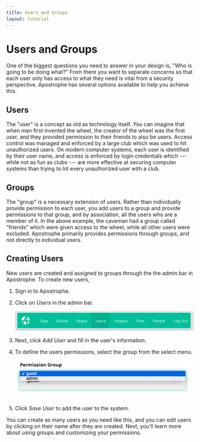 ```yaml
---
title: Users and Groups
layout: tutorial
---
```


# Users and Groups

One of the biggest questions you need to answer in your design is, "Who is going to be doing what?" From there you want to separate concerns so that each user only has access to what they need is vital from a security perspective. Apostrophe has several options available to help you achieve this. 

## Users

The "user" is a concept as old as technology itself. You can imagine that when man first invented the wheel, the creator of the wheel was the first user, and they provided permission to their friends to also be users. Access control was managed and enforced by a large club which was used to hit unauthorized users. On modern computer systems, each user is identified by their user name, and access is enforced by login credentials which --- while not as fun as clubs --- are more effective at securing computer systems than trying to hit every unauthorized user with a club.

## Groups

The "group" is a necessary extension of users. Rather than individually provide permission to each user, you add users to a group and provide permissions to that group, and by association, all the users who are a member of it. In the above example, the caveman had a group called "friends" which were given access to the wheel, while all other users were excluded. Apostrophe primarily provides permissions through groups, and not directly to individual users.

## Creating Users

New users are created and assigned to groups through the the admin bar in Apostrophe. To create new users,

1. Sign in to Apostrophe.

2. Click on *Users* in the admin bar.

    ![](/.gitbook/assets/user-menu.png)

3. Next, click *Add User* and fill in the user's information.

4. To define the users permissions, select the group from the select menu.

    ![](/.gitbook/assets/user-select-group.png)

5. Click *Save User* to add the user to the system.

You can create as many users as you need like this, and you can edit users by clicking on their name after they are created. Next, you'll learn more about using groups and customizing your permissions.
